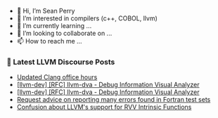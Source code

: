 - 👋 Hi, I’m Sean Perry
- 👀 I’m interested in compilers (c++, COBOL, llvm)
- 🌱 I’m currently learning ...
- 💞️ I’m looking to collaborate on ...
- 📫 How to reach me ...

<!---
s66perry/s66perry is a ✨ special ✨ repository because its `README.md` (this file) appears on your GitHub profile.
You can click the Preview link to take a look at your changes.
--->
### 📕 Latest LLVM Discourse Posts

<!-- DISCOURSE-LLVM:START -->
- [Updated Clang office hours](https://discourse.llvm.org/t/updated-clang-office-hours/66572#post_1)
- [[llvm-dev] [RFC] llvm-dva - Debug Information Visual Analyzer](https://discourse.llvm.org/t/llvm-dev-rfc-llvm-dva-debug-information-visual-analyzer/62570#post_15)
- [[llvm-dev] [RFC] llvm-dva - Debug Information Visual Analyzer](https://discourse.llvm.org/t/llvm-dev-rfc-llvm-dva-debug-information-visual-analyzer/62570#post_14)
- [Request advice on reporting many errors found in Fortran test sets](https://discourse.llvm.org/t/request-advice-on-reporting-many-errors-found-in-fortran-test-sets/65868#post_17)
- [Confusion about LLVM&#39;s support for RVV Intrinsic Functions](https://discourse.llvm.org/t/confusion-about-llvms-support-for-rvv-intrinsic-functions/66571#post_1)
<!-- DISCOURSE-LLVM:END -->
